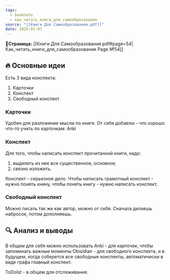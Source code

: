```yaml
---
tags:
  - booknote
  - как_читать_книги_для_самообразования
source: "[[Книги Для Самообразования.pdf]]"
date: 2025-03-07
---
```

**📝Страница:** [[Книги Для Самообразования.pdf#page=54|Как_читать_книги_для_самообразования Page №54]]  

## 🔥 Основные идеи 
Есть 3 вида конспекта:
1) Карточки
2) Конспект
3) Свободный конспект

### Карточки
Удобен для разложение мысли по книге.
От себя добавлю - что хорошо что-то учить по карточкам: Anki

### Конспект
Для того, чтобы написать конспект прочитанной книги, надо: 
1) выделить из нее все существенное, основное; 
2) связно изложить.

Конспект - серьезное дело. Чтобы написать грамотный конспект - нужно понять книну, чтобы понять книгу - нужно написать конспект.

### Свободный конспект
Можно писать так же как автор, можно от себя. 
Сначала делаешь набросок, потом дополняешь.



## 🔍 Анализ и выводы  

В общем для себя можно использовать
Anki - для карточек, чтобы запоминать важные моменты
Obisidian - для свободного конспекта, и в будущем, когда соберется все свободные конспекты, автоматически в виде графа главный конспект.

ToDoIst - в общем  для отслеживания.


